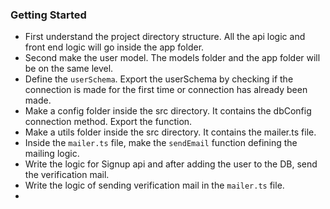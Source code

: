 ### Getting Started

- First understand the project directory structure. All the api logic and front end logic will go inside the app folder.
- Second make the user model. The models folder and the app folder will be on the same level.
- Define the ```userSchema```. Export the userSchema by checking if the connection is made for the first time or connection has already been made.
- Make a config folder inside the src directory. It contains the dbConfig connection method. Export the function.
- Make a utils folder inside the src directory. It contains the mailer.ts file. 
- Inside the ```mailer.ts``` file, make the ```sendEmail``` function defining the mailing logic.
- Write the logic for Signup api and after adding the user to the DB, send the verification mail.
- Write the logic of sending verification mail in the ```mailer.ts``` file.
- 